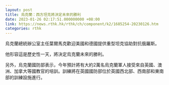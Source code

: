 ```yaml
---
layout: post
title: 烏克蘭：西方坦克將決定未來的勝利
date: 2023-01-26 02:17:51.000000000 +08:00
link: https://news.rthk.hk/rthk/ch/component/k2/1685254-20230126.htm
categories: rthk
---
```


烏克蘭總統辦公室主任葉爾馬克歡迎美國和德國提供重型坦克協助對抗俄羅斯。

他形容這是歷史性一天，將決定烏克蘭未來的勝利。

另外，烏克蘭國防部表示，今年預計將有大約2萬名烏克蘭軍人接受來自英國、澳洲、加拿大等國教官的培訓。訓練將在英國國防部位於英國西北部、西南部和東南部的訓練設施進行。
